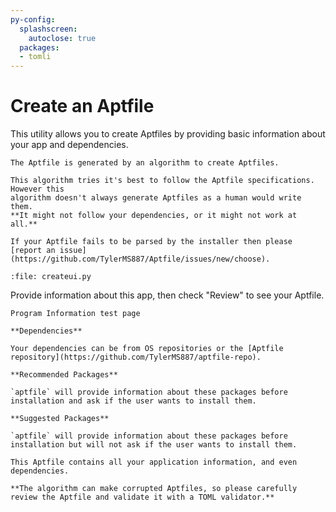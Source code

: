 ```yaml
---
py-config:
  splashscreen:
    autoclose: true
  packages:
  - tomli
---
```


# Create an Aptfile

This utility allows you to create Aptfiles by providing basic information about your app
and dependencies.

```{important}
The Aptfile is generated by an algorithm to create Aptfiles.

This algorithm tries it's best to follow the Aptfile specifications. However this
algorithm doesn't always generate Aptfiles as a human would write them.
**It might not follow your dependencies, or it might not work at all.**

If your Aptfile fails to be parsed by the installer then please
[report an issue](https://github.com/TylerMS887/Aptfile/issues/new/choose).
```

```{py-script}
:file: createui.py
```

Provide information about this app, then check "Review" to see your Aptfile.

<!--Prog Info-->
```{tab} Program Information
Program Information test page
```
<!--Other Packs-->
```{tab} Other Packages
**Dependencies**

Your dependencies can be from OS repositories or the [Aptfile repository](https://github.com/TylerMS887/aptfile-repo).

**Recommended Packages**

`aptfile` will provide information about these packages before installation and ask if the user wants to install them.

**Suggested Packages**

`aptfile` will provide information about these packages before installation but will not ask if the user wants to install them.
```
```{tab} Review
This Aptfile contains all your application information, and even dependencies.

**The algorithm can make corrupted Aptfiles, so please carefully review the Aptfile and validate it with a TOML validator.**
```
